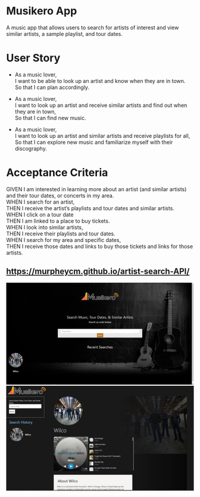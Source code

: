 # Musikero App
A music app that allows users to search for artists of interest and view similar artists, a sample playlist, and tour dates.

# User Story
* As a music lover,<br>
  I want to be able to look up an artist and know when they are in town.<br>
  So that I can plan accordingly.<br>

* As a music lover,<br>
  I want to look up an artist and receive similar artists and find out when they are in town,<br>
  So that I can find new music.<br>

* As a music lover,<br>
  I want to look up an artist and similar artists and receive playlists for all,<br>
  So that I can explore new music and familiarize myself with their discography.<br>

# Acceptance Criteria
GIVEN I am interested in learning more about an artist (and similar artists) and their tour dates, or concerts in my area.<br>
WHEN I search for an artist,<br>
THEN I receive the artist’s playlists and tour dates and similar artists.<br>
WHEN I click on a tour date<br>
THEN I am linked to a place to buy tickets.<br>
WHEN I look into similar artists,<br>
THEN I receive their playlists and tour dates.<br>
WHEN I search for my area and specific dates,<br>
THEN I receive those dates and links to buy those tickets and links for those artists.<br>

## https://murpheycm.github.io/artist-search-API/

![Alt text](./Capture.JPG)
![Alt text](./Capture2.JPG)

